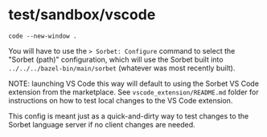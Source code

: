# test/sandbox/vscode

```
code --new-window .
```

You will have to use the `> Sorbet: Configure` command to select the "Sorbet
(path)" configuration, which will use the Sorbet built into
`../../../bazel-bin/main/sorbet` (whatever was most recently built).

NOTE: launching VS Code this way will default to using the Sorbet VS Code
extension from the marketplace. See `vscode_extension/README.md` folder for
instructions on how to test local changes to the VS Code extension.

This config is meant just as a quick-and-dirty way to test changes to the Sorbet
language server if no client changes are needed.
